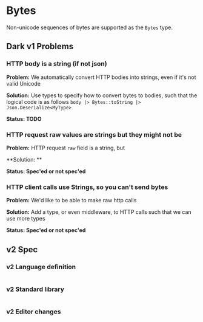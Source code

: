 # Bytes

Non-unicode sequences of bytes are supported as the `Bytes` type.

## Dark v1 Problems

### **HTTP body is a string (if not json)**

**Problem:** We automatically convert HTTP bodies into strings, even if it's not valid Unicode

**Solution:** Use types to specify how to convert bytes to bodies, such that the logical code is as follows `body |> Bytes::toString |> Json.Deserialize<MyType>`

**Status: TODO**

### HTTP request raw values are strings but they might not be

**Problem:** HTTP request `raw` field is a string, but

**Solution: **

**Status: Spec'ed or not spec'ed**

### HTTP **client calls use Strings, so you can't send bytes**

**Problem:** We'd like to be able to make raw http calls

**Solution:** Add a type, or even middleware, to HTTP calls such that we can use more types

**Status: Spec'ed or not spec'ed**

##

## v2 Spec

### v2 Language definition

```
```

### v2 Standard library

```
```

### v2 Editor changes

###
